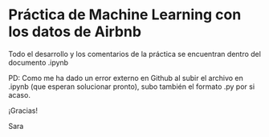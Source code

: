 # Práctica de Machine Learning con los datos de Airbnb

Todo el desarrollo y los comentarios de la práctica se encuentran dentro del documento .ipynb

PD: Como me ha dado un error externo en Github al subir el archivo en .ipynb (que esperan solucionar pronto), subo también el formato .py por si acaso.

¡Gracias!

Sara
